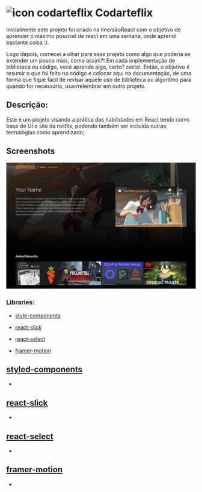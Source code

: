 # ![icon codarteflix](public/favicon.ico) Codarteflix

Inicialmente este projeto foi criado na ImersãoReact com o objetivo de aprender o máximo possível de react em uma semana, onde aprendi bastante coisa :).

Logo depois, comecei a olhar para esse projeto como algo que poderia se extender um pouco mais, como assim?! Em cada implementação de biblioteca ou código, você aprende algo, certo? certo!. Então, o objetivo é resumir o que foi feito no código e colocar aqui na documentação, de uma forma que fique fácil de revisar aquele uso de biblioteca ou algoritmo para quando for necessário, usar/relembrar em outro projeto.

## Descrição:
  Este é um projeto visando a prática das habilidades em React tendo como base de UI o site da netflix, podendo também ser incluida outras tecnologias como aprendizado;

## Screenshots
![initial screen codarteflix](src/assets/screens/desktop.png)

### Libraries:
  - [style-components](##styled-components)
  
  - [react-slick](##react-slick)
  - [react-select](##react-select)
  - [framer-motion](##framer-motion)


## [styled-components](https://styled-components.com/)
-


## [react-slick](https://react-slick.neostack.com/)

-

## [react-select](https://react-select.com/home)

-

## [framer-motion](https://www.framer.com/motion/)

-